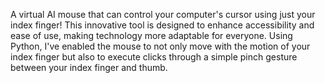  A virtual AI mouse that can control your computer's cursor using just your index finger! This innovative tool is designed to enhance accessibility and ease of use, making technology more adaptable for everyone. Using Python, I've enabled the mouse to not only move with the motion of your index finger but also to execute clicks through a simple pinch gesture between your index finger and thumb.
